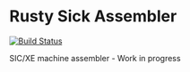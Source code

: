 # Rusty Sick Assembler

[![Build Status](https://travis-ci.org/oddcoder/sickassembler.svg?branch=master)](https://travis-ci.org/oddcoder/sickassembler)

SIC/XE machine assembler - Work in progress
